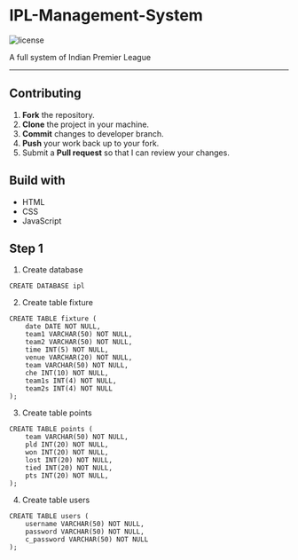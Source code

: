 # IPL-Management-System
<img src="https://img.shields.io/badge/License-MIT-red.svg" alt="license"/></a>

A full system of Indian Premier League

---


## Contributing
1. **Fork** the repository.
2. **Clone** the project in your machine.
3. **Commit** changes to developer branch.
4. **Push** your work back up to your fork.
5. Submit a **Pull request** so that I can review your changes.



## Build with 
* HTML
* CSS
* JavaScript



## Step 1
1. Create database
```
CREATE DATABASE ipl
```

2. Create table fixture
```
CREATE TABLE fixture (
    date DATE NOT NULL,
    team1 VARCHAR(50) NOT NULL,
    team2 VARCHAR(50) NOT NULL,
    time INT(5) NOT NULL,
    venue VARCHAR(20) NOT NULL,
    team VARCHAR(50) NOT NULL,
    che INT(10) NOT NULL,
    team1s INT(4) NOT NULL,
    team2s INT(4) NOT NULL
);

```

3. Create table points

```
CREATE TABLE points (
    team VARCHAR(50) NOT NULL,
    pld INT(20) NOT NULL,
    won INT(20) NOT NULL,
    lost INT(20) NOT NULL,
    tied INT(20) NOT NULL,
    pts INT(20) NOT NULL,
);

```

4. Create table users

```
CREATE TABLE users (
    username VARCHAR(50) NOT NULL,
    password VARCHAR(50) NOT NULL,
    c_password VARCHAR(50) NOT NULL
);

```
